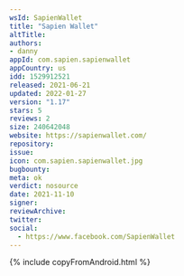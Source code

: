 ```yaml
---
wsId: SapienWallet
title: "Sapien Wallet"
altTitle: 
authors:
- danny
appId: com.sapien.sapienwallet
appCountry: us
idd: 1529912521
released: 2021-06-21
updated: 2022-01-27
version: "1.17"
stars: 5
reviews: 2
size: 240642048
website: https://sapienwallet.com/
repository: 
issue: 
icon: com.sapien.sapienwallet.jpg
bugbounty: 
meta: ok
verdict: nosource
date: 2021-11-10
signer: 
reviewArchive:
twitter: 
social:
  - https://www.facebook.com/SapienWallet
---
```


{% include copyFromAndroid.html %}

